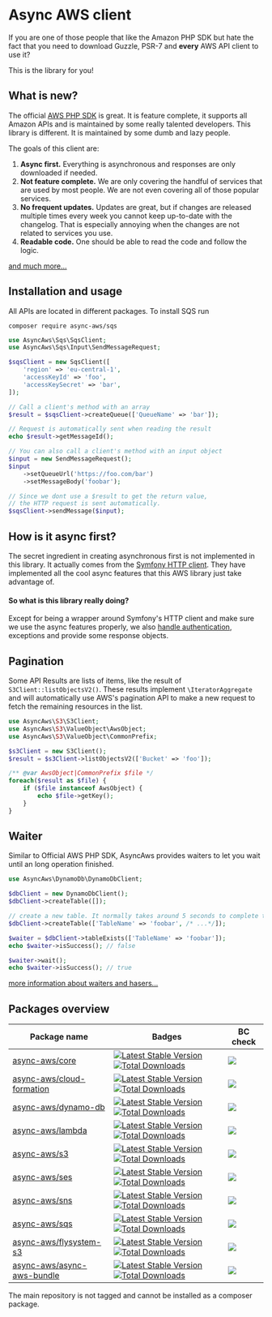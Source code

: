 # Async AWS client

If you are one of those people that like the Amazon PHP SDK but hate the fact
that you need to download Guzzle, PSR-7 and **every** AWS API client to use it?

This is the library for you!

## What is new?

The official [AWS PHP SDK](https://github.com/aws/aws-sdk-php) is great. It is
feature complete, it supports all Amazon APIs and is maintained by some really talented
developers. This library is different. It is maintained by some dumb and lazy people.

The goals of this client are:

1) **Async first.** Everything is asynchronous and responses are only downloaded if needed.
2) **Not feature complete.** We are only covering the handful of services that are used by most people. We are not even covering all of those popular services.
3) **No frequent updates.** Updates are great, but if changes are released multiple times every week you cannot keep up-to-date with the changelog. That is especially annoying when the changes are not related to services you use.
4) **Readable code.** One should be able to read the code and follow the logic.

[and much more...](./docs/compare.md)

## Installation and usage

All APIs are located in different packages. To install SQS run

```
composer require async-aws/sqs
```

```php
use AsyncAws\Sqs\SqsClient;
use AsyncAws\Sqs\Input\SendMessageRequest;

$sqsClient = new SqsClient([
    'region' => 'eu-central-1',
    'accessKeyId' => 'foo',
    'accessKeySecret' => 'bar',
]);

// Call a client's method with an array
$result = $sqsClient->createQueue(['QueueName' => 'bar']);

// Request is automatically sent when reading the result
echo $result->getMessageId();

// You can also call a client's method with an input object
$input = new SendMessageRequest();
$input
    ->setQueueUrl('https://foo.com/bar')
    ->setMessageBody('foobar');

// Since we dont use a $result to get the return value,
// the HTTP request is sent automatically.
$sqsClient->sendMessage($input);

```

## How is it async first?

The secret ingredient in creating asynchronous first is not implemented in this library.
It actually comes from the [Symfony HTTP client](https://symfony.com/doc/current/components/http_client.html).
They have implemented all the cool async features that this AWS library just take
advantage of.

#### So what is this library really doing?

Except for being a wrapper around Symfony's HTTP client and make sure we use the
async features properly, we also [handle authentication](./docs/authentication.md), exceptions
and provide some response objects.

## Pagination

Some API Results are lists of items, like the result of `S3Client::listObjectsV2()`.
These results implement `\IteratorAggregate` and will automatically use AWS's pagination
API to make a new request to fetch the remaining resources in the list.

```php
use AsyncAws\S3\S3Client;
use AsyncAws\S3\ValueObject\AwsObject;
use AsyncAws\S3\ValueObject\CommonPrefix;

$s3Client = new S3Client();
$result = $s3Client->listObjectsV2(['Bucket' => 'foo']);

/** @var AwsObject|CommonPrefix $file */
foreach($result as $file) {
    if ($file instanceof AwsObject) {
        echo $file->getKey();
    }
}
```

## Waiter

Similar to Official AWS PHP SDK, AsyncAws provides waiters to let you wait
until an long operation finished.

```php
use AsyncAws\DynamoDb\DynamoDbClient;

$dbClient = new DynamoDbClient();
$dbClient->createTable([]);

// create a new table. It normally takes around 5 seconds to complete this action.
$dbClient->createTable(['TableName' => 'foobar', /* ...*/]);

$waiter = $dbClient->tableExists(['TableName' => 'foobar']);
echo $waiter->isSuccess(); // false

$waiter->wait();
echo $waiter->isSuccess(); // true

```

[more information about waiters and hasers...](./docs/waiter.md)

## Packages overview

| Package name                                                                  | Badges                                                                                                                                                                                                                                                                                                  | BC check                  |
| ----------------------------------------------------------------------------- | ------------------------------------------------------------------------------------------------------------------------------------------------------------------------------------------------------------------------------------------------------------------------------------------------------- | ------------------------- |
| [async-aws/core](https://github.com/async-aws/core)                           | [![Latest Stable Version](https://poser.pugx.org/async-aws/core/v/stable)](https://packagist.org/packages/async-aws/core)                            [![Total Downloads](https://poser.pugx.org/async-aws/core/downloads)](https://packagist.org/packages/async-aws/core)                               | [![](https://github.com/async-aws/core/workflows/BC%20Check/badge.svg?branch=master)](https://github.com/async-aws/core/actions)
| [async-aws/cloud-formation](https://github.com/async-aws/cloud-formation)     | [![Latest Stable Version](https://poser.pugx.org/async-aws/cloud-formation/v/stable)](https://packagist.org/packages/async-aws/cloud-formation)      [![Total Downloads](https://poser.pugx.org/async-aws/cloud-formation/downloads)](https://packagist.org/packages/async-aws/cloud-formation)         | [![](https://github.com/async-aws/cloud-formation/workflows/BC%20Check/badge.svg?branch=master)](https://github.com/async-aws/cloud-formation/actions)
| [async-aws/dynamo-db](https://github.com/async-aws/dynamo-db)                 | [![Latest Stable Version](https://poser.pugx.org/async-aws/dynamo-db/v/stable)](https://packagist.org/packages/async-aws/dynamo-db)                  [![Total Downloads](https://poser.pugx.org/async-aws/dynamo-db/downloads)](https://packagist.org/packages/async-aws/dynamo-db)                     | [![](https://github.com/async-aws/dynamo-db/workflows/BC%20Check/badge.svg?branch=master)](https://github.com/async-aws/dynamo-db/actions)
| [async-aws/lambda](https://github.com/async-aws/lambda)                       | [![Latest Stable Version](https://poser.pugx.org/async-aws/lambda/v/stable)](https://packagist.org/packages/async-aws/lambda)                        [![Total Downloads](https://poser.pugx.org/async-aws/lambda/downloads)](https://packagist.org/packages/async-aws/lambda)                           | [![](https://github.com/async-aws/lambda/workflows/BC%20Check/badge.svg?branch=master)](https://github.com/async-aws/lambda/actions)
| [async-aws/s3](https://github.com/async-aws/s3)                               | [![Latest Stable Version](https://poser.pugx.org/async-aws/s3/v/stable)](https://packagist.org/packages/async-aws/s3)                                [![Total Downloads](https://poser.pugx.org/async-aws/s3/downloads)](https://packagist.org/packages/async-aws/s3)                                   | [![](https://github.com/async-aws/s3/workflows/BC%20Check/badge.svg?branch=master)](https://github.com/async-aws/s3/actions)
| [async-aws/ses](https://github.com/async-aws/ses)                             | [![Latest Stable Version](https://poser.pugx.org/async-aws/ses/v/stable)](https://packagist.org/packages/async-aws/ses)                              [![Total Downloads](https://poser.pugx.org/async-aws/ses/downloads)](https://packagist.org/packages/async-aws/ses)                                 | [![](https://github.com/async-aws/ses/workflows/BC%20Check/badge.svg?branch=master)](https://github.com/async-aws/ses/actions)
| [async-aws/sns](https://github.com/async-aws/sns)                             | [![Latest Stable Version](https://poser.pugx.org/async-aws/sns/v/stable)](https://packagist.org/packages/async-aws/sns)                              [![Total Downloads](https://poser.pugx.org/async-aws/sns/downloads)](https://packagist.org/packages/async-aws/sns)                                 | [![](https://github.com/async-aws/sns/workflows/BC%20Check/badge.svg?branch=master)](https://github.com/async-aws/sns/actions)
| [async-aws/sqs](https://github.com/async-aws/sqs)                             | [![Latest Stable Version](https://poser.pugx.org/async-aws/sqs/v/stable)](https://packagist.org/packages/async-aws/sqs)                              [![Total Downloads](https://poser.pugx.org/async-aws/sqs/downloads)](https://packagist.org/packages/async-aws/sqs)                                 | [![](https://github.com/async-aws/sqs/workflows/BC%20Check/badge.svg?branch=master)](https://github.com/async-aws/sqs/actions)
| [async-aws/flysystem-s3](https://github.com/async-aws/flysystem-s3)           | [![Latest Stable Version](https://poser.pugx.org/async-aws/flysystem-s3/v/stable)](https://packagist.org/packages/async-aws/flysystem-s3)            [![Total Downloads](https://poser.pugx.org/async-aws/flysystem-s3/downloads)](https://packagist.org/packages/async-aws/flysystem-s3)               | [![](https://github.com/async-aws/flysystem-s3/workflows/BC%20Check/badge.svg?branch=master)](https://github.com/async-aws/flysystem-s3/actions)
| [async-aws/async-aws-bundle](https://github.com/async-aws/symfony-bundle)     | [![Latest Stable Version](https://poser.pugx.org/async-aws/async-aws-bundle/v/stable)](https://packagist.org/packages/async-aws/async-aws-bundle)    [![Total Downloads](https://poser.pugx.org/async-aws/async-aws-bundle/downloads)](https://packagist.org/packages/async-aws/async-aws-bundle)       | [![](https://github.com/async-aws/symfony-bundle/workflows/BC%20Check/badge.svg?branch=master)](https://github.com/async-aws/symfony-bundle/actions)

The main repository is not tagged and cannot be installed as a composer package.
